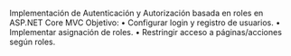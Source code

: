 Implementación de Autenticación y Autorización basada en roles en ASP.NET Core MVC
Objetivo: 
•	Configurar login y registro de usuarios.
•	Implementar asignación de roles.
•	Restringir acceso a páginas/acciones según roles.
